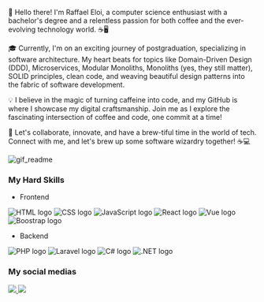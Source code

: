 👋 Hello there! I'm Raffael Eloi, a computer science enthusiast with a bachelor's degree and a relentless passion for both coffee and the ever-evolving technology world. ☕🖥️

🎓 Currently, I'm on an exciting journey of postgraduation, specializing in software architecture. My heart beats for topics like Domain-Driven Design (DDD), Microservices, Modular Monoliths, Monoliths (yes, they still matter), SOLID principles, clean code, and weaving beautiful design patterns into the fabric of software development.

💡 I believe in the magic of turning caffeine into code, and my GitHub is where I showcase my digital craftsmanship. Join me as I explore the fascinating intersection of coffee and code, one commit at a time!

🚀 Let's collaborate, innovate, and have a brew-tiful time in the world of tech. Connect with me, and let's brew up some software wizardry together! ☕💻

![gif_readme](https://user-images.githubusercontent.com/51720161/139523034-f7da3b43-4ee3-411d-9b1e-d6d2c7786f1e.gif)

### My Hard Skills
+ Frontend
<div>
  <img alt="HTML logo" src="https://img.shields.io/badge/HTML5-E34F26?style=for-the-badge&logo=html5&logoColor=white"/>
  <img alt="CSS logo" src="https://img.shields.io/badge/CSS3-1572B6?style=for-the-badge&logo=css3&logoColor=white"/>
  <img alt="JavaScript logo" src="https://img.shields.io/badge/JavaScript-323330?style=for-the-badge&logo=javascript&logoColor=F7DF1E"/>
  <img alt="React logo" src="https://img.shields.io/badge/React-20232A?style=for-the-badge&logo=react&logoColor=61DAFB"/>
  <img alt="Vue logo" src="https://img.shields.io/badge/Vue.js-35495E?style=for-the-badge&logo=vue.js&logoColor=4FC08D"/>
  <img alt="Boostrap logo" src="https://img.shields.io/badge/Bootstrap-563D7C?style=for-the-badge&logo=bootstrap&logoColor=white"/>
</div>

+ Backend
<div>
  <img alt="PHP logo" src="https://img.shields.io/badge/PHP-777BB4?style=for-the-badge&logo=php&logoColor=white"/>
  <img alt="Laravel logo" src="https://img.shields.io/badge/Laravel-FF2D20?style=for-the-badge&logo=laravel&logoColor=white"/>
  <img alt="C# logo" src="https://img.shields.io/badge/C%23-239120?style=for-the-badge&logo=c-sharp&logoColor=white"/>
  <img alt=".NET logo" src="https://img.shields.io/badge/.NET-5C2D91?style=for-the-badge&logo=.net&logoColor=white"/>
</div>

### My social medias
<div>
  <a href="mailto:raffaeleloi121@gmail.com" target="_blank">
    <img src="https://img.shields.io/badge/Gmail-D14836?style=for-the-badge&logo=gmail&logoColor=white"/>
  </a>
  <a href="https://www.linkedin.com/in/raffael-eloi/" target="_blank">
    <img src="https://img.shields.io/badge/LinkedIn-0077B5?style=for-the-badge&logo=linkedin&logoColor=white"/>
  </a>
</div>
